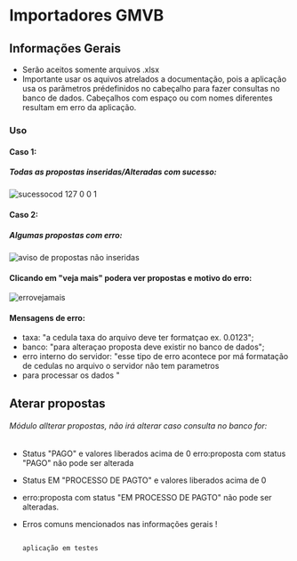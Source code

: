 # Importadores GMVB



## Informações Gerais

- Serão aceitos somente arquivos .xlsx
- Importante usar os aquivos atrelados a documentação, pois a aplicação usa os parâmetros prédefinidos no cabeçalho para fazer consultas no banco de dados.
Cabeçalhos com espaço ou com nomes diferentes resultam em erro da aplicação.

### Uso 
#### Caso 1:
##### Todas as propostas inseridas/Alteradas com sucesso:
![sucessocod 127 0 0 1](https://user-images.githubusercontent.com/32857539/113604157-41f83100-961b-11eb-95c2-113606c72d4a.png)


#### Caso 2:
##### Algumas propostas com erro:
![aviso de propostas não inseridas](https://user-images.githubusercontent.com/32857539/113605111-94861d00-961c-11eb-8b29-e081a63c9b16.png)


#### Clicando em "veja mais" podera ver propostas e motivo do erro:
![errovejamais](https://user-images.githubusercontent.com/32857539/113605876-a2886d80-961d-11eb-9e74-a6c723863a84.png)


#### Mensagens de erro:
- taxa: "a cedula taxa do arquivo deve ter formatçao ex. 0.0123";
- banco: "para alteraçao proposta deve existir no banco de dados";
- erro interno do servidor: "esse tipo de erro acontece por má formatação de cedulas no arquivo o servidor não tem parametros
- para processar os dados "

## Aterar propostas
###### Módulo allterar propostas, não irá alterar caso consulta no banco for:

- Status "PAGO" e valores liberados acima de 0
erro:proposta com status "PAGO" não pode ser alterada

- Status EM "PROCESSO DE PAGTO" e valores liberados acima de 0
- erro:proposta com status "EM PROCESSO DE PAGTO" não pode ser alteradas.

- Erros comuns mencionados nas informações gerais !



                                                                                      aplicação em testes







